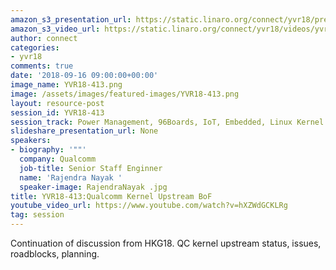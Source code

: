 ```yaml
---
amazon_s3_presentation_url: https://static.linaro.org/connect/yvr18/presentations/yvr18-413.pdf
amazon_s3_video_url: https://static.linaro.org/connect/yvr18/videos/yvr18-413.mp4
author: connect
categories:
- yvr18
comments: true
date: '2018-09-16 09:00:00+00:00'
image_name: YVR18-413.png
image: /assets/images/featured-images/YVR18-413.png
layout: resource-post
session_id: YVR18-413
session_track: Power Management, 96Boards, IoT, Embedded, Linux Kernel
slideshare_presentation_url: None
speakers:
- biography: '""'
  company: Qualcomm
  job-title: Senior Staff Enginner
  name: 'Rajendra Nayak '
  speaker-image: RajendraNayak .jpg
title: YVR18-413:Qualcomm Kernel Upstream BoF
youtube_video_url: https://www.youtube.com/watch?v=hXZWdGCKLRg
tag: session
---
```


Continuation of discussion from HKG18. QC kernel upstream status, issues, roadblocks, planning.
